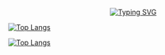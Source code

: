 
<p align="center">
    <a href="https://git.io/typing-svg">
        <img
            src="https://readme-typing-svg.herokuapp.com?size=40&color=FF0000&width=1000&lines=Hello+And+Welcome+To+My+Github+Profile"
            alt="Typing SVG"
        />
    </a>
</p>

[![Top Langs](https://github-readme-stats.vercel.app/api?username=shafiqsadat&show_icons=true&show=reviews,discussions_started,discussions_answered,prs_merged,prs_merged_percentage&theme=dark)](https://github.com/ShafiqSadat)
<!--
**ShafiqSadat/ShafiqSadat** is a ✨ _special_ ✨ repository because its `README.md` (this file) appears on your GitHub profile.

Here are some ideas to get you started:

- 🔭 I’m currently working on ...
- 🌱 I’m currently learning ...
- 👯 I’m looking to collaborate on ...
- 🤔 I’m looking for help with ...
- 💬 Ask me about ...
- 📫 How to reach me: ...
- 😄 Pronouns: ...
- ⚡ Fun fact: ...
-->

[![Top Langs](https://github-readme-stats.vercel.app/api/top-langs/?username=shafiqsadat&layout=donut&theme=dark)](https://github.com/ShafiqSadat)
